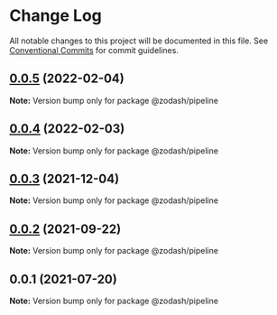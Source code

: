 # Change Log

All notable changes to this project will be documented in this file.
See [Conventional Commits](https://conventionalcommits.org) for commit guidelines.

## [0.0.5](https://github.com/zcorky/zodash/compare/@zodash/pipeline@0.0.4...@zodash/pipeline@0.0.5) (2022-02-04)

**Note:** Version bump only for package @zodash/pipeline





## [0.0.4](https://github.com/zcorky/zodash/compare/@zodash/pipeline@0.0.3...@zodash/pipeline@0.0.4) (2022-02-03)

**Note:** Version bump only for package @zodash/pipeline





## [0.0.3](https://github.com/zcorky/zodash/compare/@zodash/pipeline@0.0.2...@zodash/pipeline@0.0.3) (2021-12-04)

**Note:** Version bump only for package @zodash/pipeline





## [0.0.2](https://github.com/zcorky/zodash/compare/@zodash/pipeline@0.0.1...@zodash/pipeline@0.0.2) (2021-09-22)

**Note:** Version bump only for package @zodash/pipeline





## 0.0.1 (2021-07-20)

**Note:** Version bump only for package @zodash/pipeline
